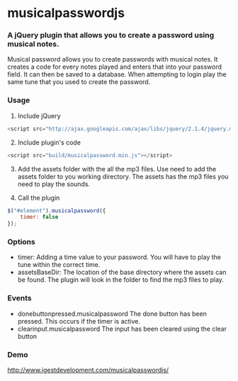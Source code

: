 # musicalpasswordjs

### A jQuery plugin that allows you to create a password using musical notes.

Musical password allows you to create passwords with musical notes. It creates a code for every notes played and enters that into your password field. It can then be saved to a database. When attempting to login play the same tune that you used to create the password.

### Usage

1. Include jQuery

```javascript
<script src="http://ajax.googleapis.com/ajax/libs/jquery/2.1.4/jquery.min.js"></script>
```

2. Include plugin's code

```javascript
<script src="build/musicalpassword.min.js"></script>
```

3. Add the assets folder with the all the mp3 files.
   Use need to add the assets folder to you working directory. The assets has the mp3 files you need to play the sounds.

4. Call the plugin

```javascript
$("#element").musicalpassword({
    timer: false
});
```



### Options

- timer:
  Adding a  time value to your password. You will have to play the tune within the correct time.
- assetsBaseDir:
  The location of the base directory where the assets can be found. The plugin will look in the folder to find the mp3 files to play.



### Events

- donebuttonpressed.musicalpassword
  The done button has been pressed. This occurs if the timer is active.
- clearinput.musicalpassword
  The input has been cleared using the clear button

### Demo

http://www.igestdevelopment.com/musicalpasswordjs/